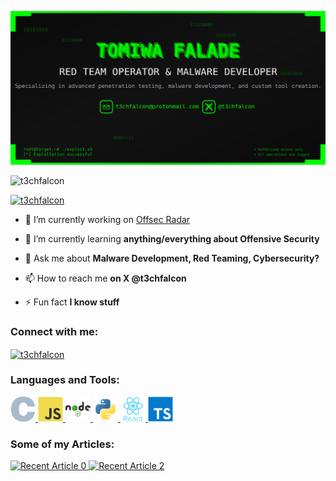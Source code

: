 ![banner](banner.png "banner")

<p align="left"> <img src="https://komarev.com/ghpvc/?username=t3chfalcon&label=Profile%20views&color=0e75b6&style=flat" alt="t3chfalcon" /> </p>

<p align="left"> <a href="https://twitter.com/t3chfalcon" target="blank"><img src="https://img.shields.io/twitter/follow/t3chfalcon?logo=twitter&style=for-the-badge" alt="t3chfalcon" /></a> </p>

- 🔭 I’m currently working on [Offsec Radar](https://offsec-radar.vercel.app/)

- 🌱 I’m currently learning **anything/everything about Offensive Security**

- 💬 Ask me about **Malware Development, Red Teaming, Cybersecurity?**

- 📫 How to reach me **on X @t3chfalcon**

- ⚡ Fun fact **I know stuff**

<h3 align="left">Connect with me:</h3>
<p align="left">
<a href="https://twitter.com/t3chfalcon" target="blank"><img align="center" src="https://raw.githubusercontent.com/rahuldkjain/github-profile-readme-generator/master/src/images/icons/Social/twitter.svg" alt="t3chfalcon" height="30" width="40" /></a>
</p>

<h3 align="left">Languages and Tools:</h3>
<p align="left"> <a href="https://www.cprogramming.com/" target="_blank" rel="noreferrer"> <img src="https://raw.githubusercontent.com/devicons/devicon/master/icons/c/c-original.svg" alt="c" width="40" height="40"/> </a> <a href="https://developer.mozilla.org/en-US/docs/Web/JavaScript" target="_blank" rel="noreferrer"> <img src="https://raw.githubusercontent.com/devicons/devicon/master/icons/javascript/javascript-original.svg" alt="javascript" width="40" height="40"/> </a> <a href="https://nodejs.org" target="_blank" rel="noreferrer"> <img src="https://raw.githubusercontent.com/devicons/devicon/master/icons/nodejs/nodejs-original-wordmark.svg" alt="nodejs" width="40" height="40"/> </a> <a href="https://www.python.org" target="_blank" rel="noreferrer"> <img src="https://raw.githubusercontent.com/devicons/devicon/master/icons/python/python-original.svg" alt="python" width="40" height="40"/> </a> <a href="https://reactjs.org/" target="_blank" rel="noreferrer"> <img src="https://raw.githubusercontent.com/devicons/devicon/master/icons/react/react-original-wordmark.svg" alt="react" width="40" height="40"/> </a> <a href="https://www.typescriptlang.org/" target="_blank" rel="noreferrer"> <img src="https://raw.githubusercontent.com/devicons/devicon/master/icons/typescript/typescript-original.svg" alt="typescript" width="40" height="40"/> </a> </p>

<h3 align="left">Some of my Articles:</h3>
<a target="_blank" href="https://github-readme-medium-recent-article.vercel.app/medium/@t3chfalcon/0"><img src="https://github-readme-medium-recent-article.vercel.app/medium/@t3chfalcon/0" alt="Recent Article 0"> 
<a target="_blank" href="https://github-readme-medium-recent-article.vercel.app/medium/@t3chfalcon/2"><img src="https://github-readme-medium-recent-article.vercel.app/medium/@t3chfalcon/2" alt="Recent Article 2"> 

